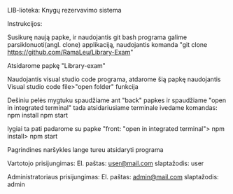 LIB-lioteka:
Knygų rezervavimo sistema


Instrukcijos:

Susikurę naują papke, ir naudojantis git bash programa galime parsiklonuoti(angl. clone) applikaciją, naudojantis komanda "git clone https://github.com/RamaLeu/Library-Exam"

Atsidarome papkę "Library-exam"

Naudojantis visual studio code programa, atdarome šią papkę naudojantis Visual studio code  file>"open folder"  funkcija

Dešiniu pelės mygtuku spaudžiame ant "back" papkes ir spaudžiame "open in integrated terminal"
tada atsidariusiame terminale ivedame komandas:
npm install
npm start

lygiai ta pati padarome su papke "front:
"open in integrated terminal"> npm install> npm start

Pagrindines naršykles lange tureu atsidaryti programa

Vartotojo prisijungimas: 
El. paštas: user@mail.com
slaptažodis: user

Administratoriaus prisijungimas:
El. paštas: admin@mail.com
slaptažodis: admin